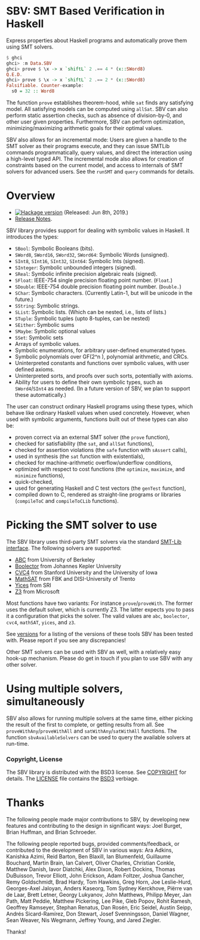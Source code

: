 SBV: SMT Based Verification in Haskell
======================================

Express properties about Haskell programs and automatically prove them using SMT solvers.

```haskell
$ ghci
ghci> :m Data.SBV
ghci> prove $ \x -> x `shiftL` 2 .== 4 * (x::SWord8)
Q.E.D.
ghci> prove $ \x -> x `shiftL` 2 .== 2 * (x::SWord8)
Falsifiable. Counter-example:
  s0 = 32 :: Word8
```

The function `prove` establishes theorem-hood, while `sat` finds any satisfying model. All satisfying models can be computed using `allSat`. SBV can also perform static assertion checks, such as absence of division-by-0, and other user given properties. Furthermore, SBV can perform
optimization, minimizing/maximizing arithmetic goals for their optimal values.

SBV also allows for an incremental mode: Users are given a handle to the SMT solver as their programs execute, and they can issue SMTLib commands
programmatically, query values, and direct the interaction using a high-level typed API. The incremental mode also allows for creation of constraints
based on the current model, and access to internals of SMT solvers for advanced users. See the `runSMT` and `query` commands for details.

Overview
========

  - [![Hackage version](http://img.shields.io/hackage/v/sbv.svg?label=Hackage)](http://hackage.haskell.org/package/sbv) (Released: Jun 8th, 2019.)
  - [Release Notes](http://github.com/LeventErkok/sbv/tree/master/CHANGES.md). 

SBV library provides support for dealing with symbolic values in Haskell. It introduces the types:

  - `SBool`: Symbolic Booleans (bits).
  - `SWord8`, `SWord16`, `SWord32`, `SWord64`: Symbolic Words (unsigned).
  - `SInt8`,  `SInt16`,  `SInt32`,  `SInt64`: Symbolic Ints (signed).
  - `SInteger`: Symbolic unbounded integers (signed).
  - `SReal`: Symbolic infinite precision algebraic reals (signed).
  - `SFloat`: IEEE-754 single precision floating point number. (`Float`.)
  - `SDouble`: IEEE-754 double precision floating point number. (`Double.`)
  - `SChar`: Symbolic characters. (Currently Latin-1, but will be unicode in the future.)
  - `SString`: Symbolic strings.
  - `SList`: Symbolic lists. (Which can be nested, i.e., lists of lists.)
  - `STuple`: Symbolic tuples (upto 8-tuples, can be nested)
  - `SEither`: Symbolic sums
  - `SMaybe`: Symbolic optional values
  - `SSet`: Symbolic sets
  - Arrays of symbolic values.
  - Symbolic enumerations, for arbitrary user-defined enumerated types.
  - Symbolic polynomials over GF(2^n ), polynomial arithmetic, and CRCs.
  - Uninterpreted constants and functions over symbolic values, with user defined axioms.
  - Uninterpreted sorts, and proofs over such sorts, potentially with axioms.
  - Ability for users to define their own symbolic types, such as `SWord4`/`SInt4` as needed. (In a future version of SBV, we plan to support these automatically.)

The user can construct ordinary Haskell programs using these types, which behave like ordinary Haskell values when used concretely. However, when used with symbolic arguments, functions built out of these types can also be:

  - proven correct via an external SMT solver (the `prove` function),
  - checked for satisfiability (the `sat`, and `allSat` functions),
  - checked for assertion violations (the `safe` function with `sAssert` calls),
  - used in synthesis (the `sat` function with existentials),
  - checked for machine-arithmetic overflow/underflow conditions,
  - optimized with respect to cost functions (the `optimize`, `maximize`, and `minimize` functions),
  - quick-checked,
  - used for generating Haskell and C test vectors (the `genTest` function),
  - compiled down to C, rendered as straight-line programs or libraries (`compileToC` and `compileToCLib` functions).


Picking the SMT solver to use
=============================
The SBV library uses third-party SMT solvers via the standard [SMT-Lib interface](http://smtlib.cs.uiowa.edu/). The following solvers
are supported:

  - [ABC](http://www.eecs.berkeley.edu/~alanmi/abc/) from University of Berkeley
  - [Boolector](http://fmv.jku.at/boolector/) from Johannes Kepler University
  - [CVC4](http://cvc4.cs.nyu.edu) from Stanford University and the University of Iowa
  - [MathSAT](http://mathsat.fbk.eu/) from FBK and DISI-University of Trento
  - [Yices](http://yices.csl.sri.com) from SRI
  - [Z3](http://github.com/Z3Prover/z3/wiki) from Microsoft
 
Most functions have two variants: For instance `prove`/`proveWith`. The former uses the default solver, which is currently Z3.
The latter expects you to pass it a configuration that picks the solver. The valid values are `abc`, `boolector`, `cvc4`, `mathSAT`, `yices`, and `z3`.

See [versions](http://github.com/LeventErkok/sbv/blob/master/SMTSolverVersions.md) for a listing of the versions of these tools SBV has been tested with. Please report if you see any discrepancies!

Other SMT solvers can be used with SBV as well, with a relatively easy hook-up mechanism. Please
do get in touch if you plan to use SBV with any other solver.

Using multiple solvers, simultaneously
======================================
SBV also allows for running multiple solvers at the same time, either picking the result of the first to complete, or getting results from all. See `proveWithAny`/`proveWithAll` and `satWithAny`/`satWithAll` functions. The function `sbvAvailableSolvers` can be used to query the available solvers at run-time.

### Copyright, License
The SBV library is distributed with the BSD3 license. See [COPYRIGHT](http://github.com/LeventErkok/sbv/tree/master/COPYRIGHT) for
details. The [LICENSE](http://github.com/LeventErkok/sbv/tree/master/LICENSE) file contains
the [BSD3](http://en.wikipedia.org/wiki/BSD_licenses) verbiage.

Thanks
======
The following people made major contributions to SBV, by developing new features and contributing to the design in significant ways: Joel Burget, Brian Huffman, and Brian Schroeder.

The following people reported bugs, provided comments/feedback, or contributed to the development
of SBV in various ways:
Ara Adkins,
Kanishka Azimi,
Reid Barton,
Ben Blaxill,
Ian Blumenfeld,
Guillaume Bouchard,
Martin Brain,
Ian Calvert,
Oliver Charles,
Christian Conkle,
Matthew Danish,
Iavor Diatchki,
Alex Dixon,
Robert Dockins,
Thomas DuBuisson,
Trevor Elliott,
John Erickson,
Adam Foltzer,
Joshua Gancher,
Remy Goldschmidt,
Brad Hardy,
Tom Hawkins,
Greg Horn,
Joe Leslie-Hurd,
Georges-Axel Jaloyan,
Anders Kaseorg,
Tom Sydney Kerckhove,
Piërre van de Laar,
Brett Letner,
Georgy Lukyanov,
John Matthews,
Philipp Meyer,
Jan Path,
Matt Peddie,
Matthew Pickering,
Lee Pike,
Gleb Popov,
Rohit Ramesh,
Geoffrey Ramseyer,
Stephan Renatus,
Dan Rosén,
Eric Seidel,
Austin Seipp,
Andrés Sicard-Ramírez,
Don Stewart,
Josef Svenningsson,
Daniel Wagner,
Sean Weaver,
Nis Wegmann,
Jeffrey Young,
and Jared Ziegler.

Thanks!
